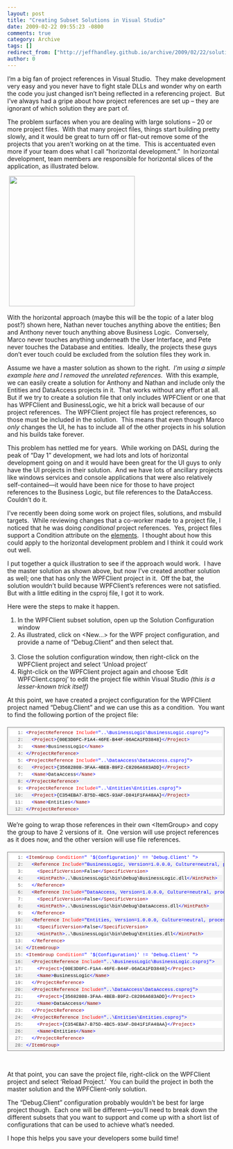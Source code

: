 ```yaml
---
layout: post
title: "Creating Subset Solutions in Visual Studio"
date: 2009-02-22 09:55:23 -0800
comments: true
category: Archive
tags: []
redirect_from: ["http://jeffhandley.github.io/archive/2009/02/22/solution-partitioning.aspx"]
author: 0
---
```

<!-- more -->
<p>I’m a big fan of project references in Visual Studio.  They make development very easy and you never have to fight stale DLLs and wonder why on earth the code you just changed isn’t being reflected in a referencing project.  But I’ve always had a gripe about how project references are set up – they are ignorant of which solution they are part of.</p>
<p>The problem surfaces when you are dealing with large solutions – 20 or more project files.  With that many project files, things start building pretty slowly, and it would be great to turn off or flat-out remove some of the projects that you aren’t working on at the time.  This is accentuated even more if your team does what I call “horizontal development.”  In horizontal development, team members are responsible for horizontal slices of the application, as illustrated below.</p>
<p> <img height="300" alt="" width="290" src="http://farm4.static.flickr.com/3318/3299991586_0f48004528_o.png" /></p>
<p>With the horizontal approach (maybe this will be the topic of a later blog post?) shown here, Nathan never touches anything above the entities; Ben and Anthony never touch anything above Business Logic.  Conversely, Marco never touches anything underneath the User Interface, and Pete never touches the Database and entities.  Ideally, the projects these guys don’t ever touch could be excluded from the solution files they work in.</p>
<p><img alt="" hspace="5" align="right" src="http://farm4.static.flickr.com/3615/3299162799_414e3c8fbc_o.png" />Assume we have a master solution as shown to the right.  <em>I’m using a simple example here and I removed the unrelated references.</em>  With this example, we can easily create a solution for Anthony and Nathan and include only the Entities and DataAccess projects in it.  That works without any effort at all.  But if we try to create a solution file that only includes WPFClient or one that has WPFClient and BusinessLogic, we hit a brick wall because of our project references.  The WPFClient project file has project references, so those must be included in the solution.  This means that even though Marco <em>only</em> changes the UI, he has to include all of the other projects in his solution and his builds take forever.</p>
<p>This problem has nettled me for years.  While working on DASL during the peak of “Day 1” development, we had lots and lots of horizontal development going on and it would have been great for the UI guys to only have the UI projects in their solution.  And we have lots of ancillary projects like windows services and console applications that were also relatively self-contained—it would have been nice for those to have project references to the Business Logic, but file references to the DataAccess.  Couldn’t do it.</p>
<p>I’ve recently been doing some work on project files, solutions, and msbuild targets.  While reviewing changes that a co-worker made to a project file, I noticed that he was doing <em>conditional</em> project references.  Yes, project files support a Condition attribute on the <a target="_blank" href="http://msdn.microsoft.com/en-us/library/5dy88c2e.aspx">elements</a>.  I thought about how this could apply to the horizontal development problem and I think it could work out well.</p>
<p>I put together a quick illustration to see if the approach would work.  I have the master solution as shown above, but now I’ve created another solution as well; one that has only the WPFClient project in it.  Off the bat, the solution wouldn’t build because WPFClient’s references were not satisfied.  But with a little editing in the csproj file, I got it to work.</p>
<p>Here were the steps to make it happen.</p>
<ol>
    <li>In the WPFClient subset solution, open up the Solution Configuration window  <br />
    </li>
    <li>As illustrated, click on &lt;New…&gt; for the WPF project configuration, and provide a name of “Debug.Client” and then select that.<br />
    <img alt="" src="http://farm4.static.flickr.com/3584/3299162805_d5dc5f771c.jpg" /> </li>
    <li>Close the solution configuration window, then right-click on the WPFClient project and select ‘Unload project’ </li>
    <li>Right-click on the WPFClient project again and choose ‘Edit WPFClient.csproj’ to edit the project file within Visual Studio <em>(this is a lesser-known trick itself)</em> </li>
</ol>
<p>At this point, we have created a project configuration for the WPFClient project named “Debug.Client” and we can use this as a condition.  You want to find the following portion of the project file:</p>
<div style="BORDER-RIGHT: gray 1px solid; PADDING-RIGHT: 4px; BORDER-TOP: gray 1px solid; PADDING-LEFT: 4px; FONT-SIZE: 8pt; PADDING-BOTTOM: 4px; MARGIN: 20px 0px 10px; OVERFLOW: auto; BORDER-LEFT: gray 1px solid; WIDTH: 97.5%; CURSOR: text; MAX-HEIGHT: 200px; LINE-HEIGHT: 12pt; PADDING-TOP: 4px; BORDER-BOTTOM: gray 1px solid; FONT-FAMILY: consolas, &quot;Courier New&quot;, courier, monospace; BACKGROUND-COLOR: #f4f4f4">
<div style="PADDING-RIGHT: 0px; PADDING-LEFT: 0px; FONT-SIZE: 8pt; PADDING-BOTTOM: 0px; OVERFLOW: visible; WIDTH: 100%; COLOR: black; BORDER-TOP-STYLE: none; LINE-HEIGHT: 12pt; PADDING-TOP: 0px; FONT-FAMILY: consolas, &quot;Courier New&quot;, courier, monospace; BORDER-RIGHT-STYLE: none; BORDER-LEFT-STYLE: none; BACKGROUND-COLOR: #f4f4f4; BORDER-BOTTOM-STYLE: none">
<pre style="PADDING-RIGHT: 0px; PADDING-LEFT: 0px; FONT-SIZE: 8pt; PADDING-BOTTOM: 0px; MARGIN: 0em; OVERFLOW: visible; WIDTH: 100%; COLOR: black; BORDER-TOP-STYLE: none; LINE-HEIGHT: 12pt; PADDING-TOP: 0px; FONT-FAMILY: consolas, &quot;Courier New&quot;, courier, monospace; BORDER-RIGHT-STYLE: none; BORDER-LEFT-STYLE: none; BACKGROUND-COLOR: white; BORDER-BOTTOM-STYLE: none"><span style="COLOR: #606060">   1:</span> <span style="COLOR: #0000ff">&lt;</span><span style="COLOR: #800000">ProjectReference</span> <span style="COLOR: #ff0000">Include</span><span style="COLOR: #0000ff">="..\BusinessLogic\BusinessLogic.csproj"</span><span style="COLOR: #0000ff">&gt;</span></pre>
<pre style="PADDING-RIGHT: 0px; PADDING-LEFT: 0px; FONT-SIZE: 8pt; PADDING-BOTTOM: 0px; MARGIN: 0em; OVERFLOW: visible; WIDTH: 100%; COLOR: black; BORDER-TOP-STYLE: none; LINE-HEIGHT: 12pt; PADDING-TOP: 0px; FONT-FAMILY: consolas, &quot;Courier New&quot;, courier, monospace; BORDER-RIGHT-STYLE: none; BORDER-LEFT-STYLE: none; BACKGROUND-COLOR: #f4f4f4; BORDER-BOTTOM-STYLE: none"><span style="COLOR: #606060">   2:</span>   <span style="COLOR: #0000ff">&lt;</span><span style="COLOR: #800000">Project</span><span style="COLOR: #0000ff">&gt;</span>{00E3D0FC-F1A4-46FE-B44F-06ACA1FD3848}<span style="COLOR: #0000ff">&lt;/</span><span style="COLOR: #800000">Project</span><span style="COLOR: #0000ff">&gt;</span></pre>
<pre style="PADDING-RIGHT: 0px; PADDING-LEFT: 0px; FONT-SIZE: 8pt; PADDING-BOTTOM: 0px; MARGIN: 0em; OVERFLOW: visible; WIDTH: 100%; COLOR: black; BORDER-TOP-STYLE: none; LINE-HEIGHT: 12pt; PADDING-TOP: 0px; FONT-FAMILY: consolas, &quot;Courier New&quot;, courier, monospace; BORDER-RIGHT-STYLE: none; BORDER-LEFT-STYLE: none; BACKGROUND-COLOR: white; BORDER-BOTTOM-STYLE: none"><span style="COLOR: #606060">   3:</span>   <span style="COLOR: #0000ff">&lt;</span><span style="COLOR: #800000">Name</span><span style="COLOR: #0000ff">&gt;</span>BusinessLogic<span style="COLOR: #0000ff">&lt;/</span><span style="COLOR: #800000">Name</span><span style="COLOR: #0000ff">&gt;</span></pre>
<pre style="PADDING-RIGHT: 0px; PADDING-LEFT: 0px; FONT-SIZE: 8pt; PADDING-BOTTOM: 0px; MARGIN: 0em; OVERFLOW: visible; WIDTH: 100%; COLOR: black; BORDER-TOP-STYLE: none; LINE-HEIGHT: 12pt; PADDING-TOP: 0px; FONT-FAMILY: consolas, &quot;Courier New&quot;, courier, monospace; BORDER-RIGHT-STYLE: none; BORDER-LEFT-STYLE: none; BACKGROUND-COLOR: #f4f4f4; BORDER-BOTTOM-STYLE: none"><span style="COLOR: #606060">   4:</span> <span style="COLOR: #0000ff">&lt;/</span><span style="COLOR: #800000">ProjectReference</span><span style="COLOR: #0000ff">&gt;</span></pre>
<pre style="PADDING-RIGHT: 0px; PADDING-LEFT: 0px; FONT-SIZE: 8pt; PADDING-BOTTOM: 0px; MARGIN: 0em; OVERFLOW: visible; WIDTH: 100%; COLOR: black; BORDER-TOP-STYLE: none; LINE-HEIGHT: 12pt; PADDING-TOP: 0px; FONT-FAMILY: consolas, &quot;Courier New&quot;, courier, monospace; BORDER-RIGHT-STYLE: none; BORDER-LEFT-STYLE: none; BACKGROUND-COLOR: white; BORDER-BOTTOM-STYLE: none"><span style="COLOR: #606060">   5:</span> <span style="COLOR: #0000ff">&lt;</span><span style="COLOR: #800000">ProjectReference</span> <span style="COLOR: #ff0000">Include</span><span style="COLOR: #0000ff">="..\DataAccess\DataAccess.csproj"</span><span style="COLOR: #0000ff">&gt;</span></pre>
<pre style="PADDING-RIGHT: 0px; PADDING-LEFT: 0px; FONT-SIZE: 8pt; PADDING-BOTTOM: 0px; MARGIN: 0em; OVERFLOW: visible; WIDTH: 100%; COLOR: black; BORDER-TOP-STYLE: none; LINE-HEIGHT: 12pt; PADDING-TOP: 0px; FONT-FAMILY: consolas, &quot;Courier New&quot;, courier, monospace; BORDER-RIGHT-STYLE: none; BORDER-LEFT-STYLE: none; BACKGROUND-COLOR: #f4f4f4; BORDER-BOTTOM-STYLE: none"><span style="COLOR: #606060">   6:</span>   <span style="COLOR: #0000ff">&lt;</span><span style="COLOR: #800000">Project</span><span style="COLOR: #0000ff">&gt;</span>{35682808-3FAA-4BEB-B9F2-C8206A683ADD}<span style="COLOR: #0000ff">&lt;/</span><span style="COLOR: #800000">Project</span><span style="COLOR: #0000ff">&gt;</span></pre>
<pre style="PADDING-RIGHT: 0px; PADDING-LEFT: 0px; FONT-SIZE: 8pt; PADDING-BOTTOM: 0px; MARGIN: 0em; OVERFLOW: visible; WIDTH: 100%; COLOR: black; BORDER-TOP-STYLE: none; LINE-HEIGHT: 12pt; PADDING-TOP: 0px; FONT-FAMILY: consolas, &quot;Courier New&quot;, courier, monospace; BORDER-RIGHT-STYLE: none; BORDER-LEFT-STYLE: none; BACKGROUND-COLOR: white; BORDER-BOTTOM-STYLE: none"><span style="COLOR: #606060">   7:</span>   <span style="COLOR: #0000ff">&lt;</span><span style="COLOR: #800000">Name</span><span style="COLOR: #0000ff">&gt;</span>DataAccess<span style="COLOR: #0000ff">&lt;/</span><span style="COLOR: #800000">Name</span><span style="COLOR: #0000ff">&gt;</span></pre>
<pre style="PADDING-RIGHT: 0px; PADDING-LEFT: 0px; FONT-SIZE: 8pt; PADDING-BOTTOM: 0px; MARGIN: 0em; OVERFLOW: visible; WIDTH: 100%; COLOR: black; BORDER-TOP-STYLE: none; LINE-HEIGHT: 12pt; PADDING-TOP: 0px; FONT-FAMILY: consolas, &quot;Courier New&quot;, courier, monospace; BORDER-RIGHT-STYLE: none; BORDER-LEFT-STYLE: none; BACKGROUND-COLOR: #f4f4f4; BORDER-BOTTOM-STYLE: none"><span style="COLOR: #606060">   8:</span> <span style="COLOR: #0000ff">&lt;/</span><span style="COLOR: #800000">ProjectReference</span><span style="COLOR: #0000ff">&gt;</span></pre>
<pre style="PADDING-RIGHT: 0px; PADDING-LEFT: 0px; FONT-SIZE: 8pt; PADDING-BOTTOM: 0px; MARGIN: 0em; OVERFLOW: visible; WIDTH: 100%; COLOR: black; BORDER-TOP-STYLE: none; LINE-HEIGHT: 12pt; PADDING-TOP: 0px; FONT-FAMILY: consolas, &quot;Courier New&quot;, courier, monospace; BORDER-RIGHT-STYLE: none; BORDER-LEFT-STYLE: none; BACKGROUND-COLOR: white; BORDER-BOTTOM-STYLE: none"><span style="COLOR: #606060">   9:</span> <span style="COLOR: #0000ff">&lt;</span><span style="COLOR: #800000">ProjectReference</span> <span style="COLOR: #ff0000">Include</span><span style="COLOR: #0000ff">="..\Entities\Entities.csproj"</span><span style="COLOR: #0000ff">&gt;</span></pre>
<pre style="PADDING-RIGHT: 0px; PADDING-LEFT: 0px; FONT-SIZE: 8pt; PADDING-BOTTOM: 0px; MARGIN: 0em; OVERFLOW: visible; WIDTH: 100%; COLOR: black; BORDER-TOP-STYLE: none; LINE-HEIGHT: 12pt; PADDING-TOP: 0px; FONT-FAMILY: consolas, &quot;Courier New&quot;, courier, monospace; BORDER-RIGHT-STYLE: none; BORDER-LEFT-STYLE: none; BACKGROUND-COLOR: #f4f4f4; BORDER-BOTTOM-STYLE: none"><span style="COLOR: #606060">  10:</span>   <span style="COLOR: #0000ff">&lt;</span><span style="COLOR: #800000">Project</span><span style="COLOR: #0000ff">&gt;</span>{C354EBA7-B75D-4BC5-93AF-D841F1FA48AA}<span style="COLOR: #0000ff">&lt;/</span><span style="COLOR: #800000">Project</span><span style="COLOR: #0000ff">&gt;</span></pre>
<pre style="PADDING-RIGHT: 0px; PADDING-LEFT: 0px; FONT-SIZE: 8pt; PADDING-BOTTOM: 0px; MARGIN: 0em; OVERFLOW: visible; WIDTH: 100%; COLOR: black; BORDER-TOP-STYLE: none; LINE-HEIGHT: 12pt; PADDING-TOP: 0px; FONT-FAMILY: consolas, &quot;Courier New&quot;, courier, monospace; BORDER-RIGHT-STYLE: none; BORDER-LEFT-STYLE: none; BACKGROUND-COLOR: white; BORDER-BOTTOM-STYLE: none"><span style="COLOR: #606060">  11:</span>   <span style="COLOR: #0000ff">&lt;</span><span style="COLOR: #800000">Name</span><span style="COLOR: #0000ff">&gt;</span>Entities<span style="COLOR: #0000ff">&lt;/</span><span style="COLOR: #800000">Name</span><span style="COLOR: #0000ff">&gt;</span></pre>
<pre style="PADDING-RIGHT: 0px; PADDING-LEFT: 0px; FONT-SIZE: 8pt; PADDING-BOTTOM: 0px; MARGIN: 0em; OVERFLOW: visible; WIDTH: 100%; COLOR: black; BORDER-TOP-STYLE: none; LINE-HEIGHT: 12pt; PADDING-TOP: 0px; FONT-FAMILY: consolas, &quot;Courier New&quot;, courier, monospace; BORDER-RIGHT-STYLE: none; BORDER-LEFT-STYLE: none; BACKGROUND-COLOR: #f4f4f4; BORDER-BOTTOM-STYLE: none"><span style="COLOR: #606060">  12:</span> <span style="COLOR: #0000ff">&lt;/</span><span style="COLOR: #800000">ProjectReference</span><span style="COLOR: #0000ff">&gt;</span></pre>
</div>
</div>
<p>We’re going to wrap those references in their own &lt;ItemGroup&gt; and copy the group to have 2 versions of it.  One version will use project references as it does now, and the other version will use file references.</p>
<div style="BORDER-RIGHT: gray 1px solid; PADDING-RIGHT: 4px; BORDER-TOP: gray 1px solid; PADDING-LEFT: 4px; FONT-SIZE: 8pt; PADDING-BOTTOM: 4px; MARGIN: 20px 0px 10px; OVERFLOW: auto; BORDER-LEFT: gray 1px solid; WIDTH: 97.5%; CURSOR: text; MAX-HEIGHT: 800px; LINE-HEIGHT: 12pt; PADDING-TOP: 4px; BORDER-BOTTOM: gray 1px solid; FONT-FAMILY: consolas, &quot;Courier New&quot;, courier, monospace; BACKGROUND-COLOR: #f4f4f4">
<div style="PADDING-RIGHT: 0px; PADDING-LEFT: 0px; FONT-SIZE: 8pt; PADDING-BOTTOM: 0px; OVERFLOW: visible; WIDTH: 100%; COLOR: black; BORDER-TOP-STYLE: none; LINE-HEIGHT: 12pt; PADDING-TOP: 0px; FONT-FAMILY: consolas, &quot;Courier New&quot;, courier, monospace; BORDER-RIGHT-STYLE: none; BORDER-LEFT-STYLE: none; BACKGROUND-COLOR: #f4f4f4; BORDER-BOTTOM-STYLE: none">
<pre style="PADDING-RIGHT: 0px; PADDING-LEFT: 0px; FONT-SIZE: 8pt; PADDING-BOTTOM: 0px; MARGIN: 0em; OVERFLOW: visible; WIDTH: 100%; COLOR: black; BORDER-TOP-STYLE: none; LINE-HEIGHT: 12pt; PADDING-TOP: 0px; FONT-FAMILY: consolas, &quot;Courier New&quot;, courier, monospace; BORDER-RIGHT-STYLE: none; BORDER-LEFT-STYLE: none; BACKGROUND-COLOR: white; BORDER-BOTTOM-STYLE: none"><span style="COLOR: #606060">   1:</span> <span style="COLOR: #0000ff">&lt;</span><span style="COLOR: #800000">ItemGroup</span> <span style="COLOR: #ff0000">Condition</span><span style="COLOR: #0000ff">=" '$(Configuration)' == 'Debug.Client' "</span><span style="COLOR: #0000ff">&gt;</span></pre>
<pre style="PADDING-RIGHT: 0px; PADDING-LEFT: 0px; FONT-SIZE: 8pt; PADDING-BOTTOM: 0px; MARGIN: 0em; OVERFLOW: visible; WIDTH: 100%; COLOR: black; BORDER-TOP-STYLE: none; LINE-HEIGHT: 12pt; PADDING-TOP: 0px; FONT-FAMILY: consolas, &quot;Courier New&quot;, courier, monospace; BORDER-RIGHT-STYLE: none; BORDER-LEFT-STYLE: none; BACKGROUND-COLOR: #f4f4f4; BORDER-BOTTOM-STYLE: none"><span style="COLOR: #606060">   2:</span>   <span style="COLOR: #0000ff">&lt;</span><span style="COLOR: #800000">Reference</span> <span style="COLOR: #ff0000">Include</span><span style="COLOR: #0000ff">="BusinessLogic, Version=1.0.0.0, Culture=neutral, processorArchitecture=MSIL"</span><span style="COLOR: #0000ff">&gt;</span></pre>
<pre style="PADDING-RIGHT: 0px; PADDING-LEFT: 0px; FONT-SIZE: 8pt; PADDING-BOTTOM: 0px; MARGIN: 0em; OVERFLOW: visible; WIDTH: 100%; COLOR: black; BORDER-TOP-STYLE: none; LINE-HEIGHT: 12pt; PADDING-TOP: 0px; FONT-FAMILY: consolas, &quot;Courier New&quot;, courier, monospace; BORDER-RIGHT-STYLE: none; BORDER-LEFT-STYLE: none; BACKGROUND-COLOR: white; BORDER-BOTTOM-STYLE: none"><span style="COLOR: #606060">   3:</span>     <span style="COLOR: #0000ff">&lt;</span><span style="COLOR: #800000">SpecificVersion</span><span style="COLOR: #0000ff">&gt;</span>False<span style="COLOR: #0000ff">&lt;/</span><span style="COLOR: #800000">SpecificVersion</span><span style="COLOR: #0000ff">&gt;</span></pre>
<pre style="PADDING-RIGHT: 0px; PADDING-LEFT: 0px; FONT-SIZE: 8pt; PADDING-BOTTOM: 0px; MARGIN: 0em; OVERFLOW: visible; WIDTH: 100%; COLOR: black; BORDER-TOP-STYLE: none; LINE-HEIGHT: 12pt; PADDING-TOP: 0px; FONT-FAMILY: consolas, &quot;Courier New&quot;, courier, monospace; BORDER-RIGHT-STYLE: none; BORDER-LEFT-STYLE: none; BACKGROUND-COLOR: #f4f4f4; BORDER-BOTTOM-STYLE: none"><span style="COLOR: #606060">   4:</span>     <span style="COLOR: #0000ff">&lt;</span><span style="COLOR: #800000">HintPath</span><span style="COLOR: #0000ff">&gt;</span>..\BusinessLogic\bin\Debug\BusinessLogic.dll<span style="COLOR: #0000ff">&lt;/</span><span style="COLOR: #800000">HintPath</span><span style="COLOR: #0000ff">&gt;</span></pre>
<pre style="PADDING-RIGHT: 0px; PADDING-LEFT: 0px; FONT-SIZE: 8pt; PADDING-BOTTOM: 0px; MARGIN: 0em; OVERFLOW: visible; WIDTH: 100%; COLOR: black; BORDER-TOP-STYLE: none; LINE-HEIGHT: 12pt; PADDING-TOP: 0px; FONT-FAMILY: consolas, &quot;Courier New&quot;, courier, monospace; BORDER-RIGHT-STYLE: none; BORDER-LEFT-STYLE: none; BACKGROUND-COLOR: white; BORDER-BOTTOM-STYLE: none"><span style="COLOR: #606060">   5:</span>   <span style="COLOR: #0000ff">&lt;/</span><span style="COLOR: #800000">Reference</span><span style="COLOR: #0000ff">&gt;</span></pre>
<pre style="PADDING-RIGHT: 0px; PADDING-LEFT: 0px; FONT-SIZE: 8pt; PADDING-BOTTOM: 0px; MARGIN: 0em; OVERFLOW: visible; WIDTH: 100%; COLOR: black; BORDER-TOP-STYLE: none; LINE-HEIGHT: 12pt; PADDING-TOP: 0px; FONT-FAMILY: consolas, &quot;Courier New&quot;, courier, monospace; BORDER-RIGHT-STYLE: none; BORDER-LEFT-STYLE: none; BACKGROUND-COLOR: #f4f4f4; BORDER-BOTTOM-STYLE: none"><span style="COLOR: #606060">   6:</span>   <span style="COLOR: #0000ff">&lt;</span><span style="COLOR: #800000">Reference</span> <span style="COLOR: #ff0000">Include</span><span style="COLOR: #0000ff">="DataAccess, Version=1.0.0.0, Culture=neutral, processorArchitecture=MSIL"</span><span style="COLOR: #0000ff">&gt;</span></pre>
<pre style="PADDING-RIGHT: 0px; PADDING-LEFT: 0px; FONT-SIZE: 8pt; PADDING-BOTTOM: 0px; MARGIN: 0em; OVERFLOW: visible; WIDTH: 100%; COLOR: black; BORDER-TOP-STYLE: none; LINE-HEIGHT: 12pt; PADDING-TOP: 0px; FONT-FAMILY: consolas, &quot;Courier New&quot;, courier, monospace; BORDER-RIGHT-STYLE: none; BORDER-LEFT-STYLE: none; BACKGROUND-COLOR: white; BORDER-BOTTOM-STYLE: none"><span style="COLOR: #606060">   7:</span>     <span style="COLOR: #0000ff">&lt;</span><span style="COLOR: #800000">SpecificVersion</span><span style="COLOR: #0000ff">&gt;</span>False<span style="COLOR: #0000ff">&lt;/</span><span style="COLOR: #800000">SpecificVersion</span><span style="COLOR: #0000ff">&gt;</span></pre>
<pre style="PADDING-RIGHT: 0px; PADDING-LEFT: 0px; FONT-SIZE: 8pt; PADDING-BOTTOM: 0px; MARGIN: 0em; OVERFLOW: visible; WIDTH: 100%; COLOR: black; BORDER-TOP-STYLE: none; LINE-HEIGHT: 12pt; PADDING-TOP: 0px; FONT-FAMILY: consolas, &quot;Courier New&quot;, courier, monospace; BORDER-RIGHT-STYLE: none; BORDER-LEFT-STYLE: none; BACKGROUND-COLOR: #f4f4f4; BORDER-BOTTOM-STYLE: none"><span style="COLOR: #606060">   8:</span>     <span style="COLOR: #0000ff">&lt;</span><span style="COLOR: #800000">HintPath</span><span style="COLOR: #0000ff">&gt;</span>..\BusinessLogic\bin\Debug\DataAccess.dll<span style="COLOR: #0000ff">&lt;/</span><span style="COLOR: #800000">HintPath</span><span style="COLOR: #0000ff">&gt;</span></pre>
<pre style="PADDING-RIGHT: 0px; PADDING-LEFT: 0px; FONT-SIZE: 8pt; PADDING-BOTTOM: 0px; MARGIN: 0em; OVERFLOW: visible; WIDTH: 100%; COLOR: black; BORDER-TOP-STYLE: none; LINE-HEIGHT: 12pt; PADDING-TOP: 0px; FONT-FAMILY: consolas, &quot;Courier New&quot;, courier, monospace; BORDER-RIGHT-STYLE: none; BORDER-LEFT-STYLE: none; BACKGROUND-COLOR: white; BORDER-BOTTOM-STYLE: none"><span style="COLOR: #606060">   9:</span>   <span style="COLOR: #0000ff">&lt;/</span><span style="COLOR: #800000">Reference</span><span style="COLOR: #0000ff">&gt;</span></pre>
<pre style="PADDING-RIGHT: 0px; PADDING-LEFT: 0px; FONT-SIZE: 8pt; PADDING-BOTTOM: 0px; MARGIN: 0em; OVERFLOW: visible; WIDTH: 100%; COLOR: black; BORDER-TOP-STYLE: none; LINE-HEIGHT: 12pt; PADDING-TOP: 0px; FONT-FAMILY: consolas, &quot;Courier New&quot;, courier, monospace; BORDER-RIGHT-STYLE: none; BORDER-LEFT-STYLE: none; BACKGROUND-COLOR: #f4f4f4; BORDER-BOTTOM-STYLE: none"><span style="COLOR: #606060">  10:</span>   <span style="COLOR: #0000ff">&lt;</span><span style="COLOR: #800000">Reference</span> <span style="COLOR: #ff0000">Include</span><span style="COLOR: #0000ff">="Entities, Version=1.0.0.0, Culture=neutral, processorArchitecture=MSIL"</span><span style="COLOR: #0000ff">&gt;</span></pre>
<pre style="PADDING-RIGHT: 0px; PADDING-LEFT: 0px; FONT-SIZE: 8pt; PADDING-BOTTOM: 0px; MARGIN: 0em; OVERFLOW: visible; WIDTH: 100%; COLOR: black; BORDER-TOP-STYLE: none; LINE-HEIGHT: 12pt; PADDING-TOP: 0px; FONT-FAMILY: consolas, &quot;Courier New&quot;, courier, monospace; BORDER-RIGHT-STYLE: none; BORDER-LEFT-STYLE: none; BACKGROUND-COLOR: white; BORDER-BOTTOM-STYLE: none"><span style="COLOR: #606060">  11:</span>     <span style="COLOR: #0000ff">&lt;</span><span style="COLOR: #800000">SpecificVersion</span><span style="COLOR: #0000ff">&gt;</span>False<span style="COLOR: #0000ff">&lt;/</span><span style="COLOR: #800000">SpecificVersion</span><span style="COLOR: #0000ff">&gt;</span></pre>
<pre style="PADDING-RIGHT: 0px; PADDING-LEFT: 0px; FONT-SIZE: 8pt; PADDING-BOTTOM: 0px; MARGIN: 0em; OVERFLOW: visible; WIDTH: 100%; COLOR: black; BORDER-TOP-STYLE: none; LINE-HEIGHT: 12pt; PADDING-TOP: 0px; FONT-FAMILY: consolas, &quot;Courier New&quot;, courier, monospace; BORDER-RIGHT-STYLE: none; BORDER-LEFT-STYLE: none; BACKGROUND-COLOR: #f4f4f4; BORDER-BOTTOM-STYLE: none"><span style="COLOR: #606060">  12:</span>     <span style="COLOR: #0000ff">&lt;</span><span style="COLOR: #800000">HintPath</span><span style="COLOR: #0000ff">&gt;</span>..\BusinessLogic\bin\Debug\Entities.dll<span style="COLOR: #0000ff">&lt;/</span><span style="COLOR: #800000">HintPath</span><span style="COLOR: #0000ff">&gt;</span></pre>
<pre style="PADDING-RIGHT: 0px; PADDING-LEFT: 0px; FONT-SIZE: 8pt; PADDING-BOTTOM: 0px; MARGIN: 0em; OVERFLOW: visible; WIDTH: 100%; COLOR: black; BORDER-TOP-STYLE: none; LINE-HEIGHT: 12pt; PADDING-TOP: 0px; FONT-FAMILY: consolas, &quot;Courier New&quot;, courier, monospace; BORDER-RIGHT-STYLE: none; BORDER-LEFT-STYLE: none; BACKGROUND-COLOR: white; BORDER-BOTTOM-STYLE: none"><span style="COLOR: #606060">  13:</span>   <span style="COLOR: #0000ff">&lt;/</span><span style="COLOR: #800000">Reference</span><span style="COLOR: #0000ff">&gt;</span></pre>
<pre style="PADDING-RIGHT: 0px; PADDING-LEFT: 0px; FONT-SIZE: 8pt; PADDING-BOTTOM: 0px; MARGIN: 0em; OVERFLOW: visible; WIDTH: 100%; COLOR: black; BORDER-TOP-STYLE: none; LINE-HEIGHT: 12pt; PADDING-TOP: 0px; FONT-FAMILY: consolas, &quot;Courier New&quot;, courier, monospace; BORDER-RIGHT-STYLE: none; BORDER-LEFT-STYLE: none; BACKGROUND-COLOR: #f4f4f4; BORDER-BOTTOM-STYLE: none"><span style="COLOR: #606060">  14:</span> <span style="COLOR: #0000ff">&lt;/</span><span style="COLOR: #800000">ItemGroup</span><span style="COLOR: #0000ff">&gt;</span></pre>
<pre style="PADDING-RIGHT: 0px; PADDING-LEFT: 0px; FONT-SIZE: 8pt; PADDING-BOTTOM: 0px; MARGIN: 0em; OVERFLOW: visible; WIDTH: 100%; COLOR: black; BORDER-TOP-STYLE: none; LINE-HEIGHT: 12pt; PADDING-TOP: 0px; FONT-FAMILY: consolas, &quot;Courier New&quot;, courier, monospace; BORDER-RIGHT-STYLE: none; BORDER-LEFT-STYLE: none; BACKGROUND-COLOR: white; BORDER-BOTTOM-STYLE: none"><span style="COLOR: #606060">  15:</span> <span style="COLOR: #0000ff">&lt;</span><span style="COLOR: #800000">ItemGroup</span> <span style="COLOR: #ff0000">Condition</span><span style="COLOR: #0000ff">=" '$(Configuration)' != 'Debug.Client' "</span><span style="COLOR: #0000ff">&gt;</span></pre>
<pre style="PADDING-RIGHT: 0px; PADDING-LEFT: 0px; FONT-SIZE: 8pt; PADDING-BOTTOM: 0px; MARGIN: 0em; OVERFLOW: visible; WIDTH: 100%; COLOR: black; BORDER-TOP-STYLE: none; LINE-HEIGHT: 12pt; PADDING-TOP: 0px; FONT-FAMILY: consolas, &quot;Courier New&quot;, courier, monospace; BORDER-RIGHT-STYLE: none; BORDER-LEFT-STYLE: none; BACKGROUND-COLOR: #f4f4f4; BORDER-BOTTOM-STYLE: none"><span style="COLOR: #606060">  16:</span>   <span style="COLOR: #0000ff">&lt;</span><span style="COLOR: #800000">ProjectReference</span> <span style="COLOR: #ff0000">Include</span><span style="COLOR: #0000ff">="..\BusinessLogic\BusinessLogic.csproj"</span><span style="COLOR: #0000ff">&gt;</span></pre>
<pre style="PADDING-RIGHT: 0px; PADDING-LEFT: 0px; FONT-SIZE: 8pt; PADDING-BOTTOM: 0px; MARGIN: 0em; OVERFLOW: visible; WIDTH: 100%; COLOR: black; BORDER-TOP-STYLE: none; LINE-HEIGHT: 12pt; PADDING-TOP: 0px; FONT-FAMILY: consolas, &quot;Courier New&quot;, courier, monospace; BORDER-RIGHT-STYLE: none; BORDER-LEFT-STYLE: none; BACKGROUND-COLOR: white; BORDER-BOTTOM-STYLE: none"><span style="COLOR: #606060">  17:</span>     <span style="COLOR: #0000ff">&lt;</span><span style="COLOR: #800000">Project</span><span style="COLOR: #0000ff">&gt;</span>{00E3D0FC-F1A4-46FE-B44F-06ACA1FD3848}<span style="COLOR: #0000ff">&lt;/</span><span style="COLOR: #800000">Project</span><span style="COLOR: #0000ff">&gt;</span></pre>
<pre style="PADDING-RIGHT: 0px; PADDING-LEFT: 0px; FONT-SIZE: 8pt; PADDING-BOTTOM: 0px; MARGIN: 0em; OVERFLOW: visible; WIDTH: 100%; COLOR: black; BORDER-TOP-STYLE: none; LINE-HEIGHT: 12pt; PADDING-TOP: 0px; FONT-FAMILY: consolas, &quot;Courier New&quot;, courier, monospace; BORDER-RIGHT-STYLE: none; BORDER-LEFT-STYLE: none; BACKGROUND-COLOR: #f4f4f4; BORDER-BOTTOM-STYLE: none"><span style="COLOR: #606060">  18:</span>     <span style="COLOR: #0000ff">&lt;</span><span style="COLOR: #800000">Name</span><span style="COLOR: #0000ff">&gt;</span>BusinessLogic<span style="COLOR: #0000ff">&lt;/</span><span style="COLOR: #800000">Name</span><span style="COLOR: #0000ff">&gt;</span></pre>
<pre style="PADDING-RIGHT: 0px; PADDING-LEFT: 0px; FONT-SIZE: 8pt; PADDING-BOTTOM: 0px; MARGIN: 0em; OVERFLOW: visible; WIDTH: 100%; COLOR: black; BORDER-TOP-STYLE: none; LINE-HEIGHT: 12pt; PADDING-TOP: 0px; FONT-FAMILY: consolas, &quot;Courier New&quot;, courier, monospace; BORDER-RIGHT-STYLE: none; BORDER-LEFT-STYLE: none; BACKGROUND-COLOR: white; BORDER-BOTTOM-STYLE: none"><span style="COLOR: #606060">  19:</span>   <span style="COLOR: #0000ff">&lt;/</span><span style="COLOR: #800000">ProjectReference</span><span style="COLOR: #0000ff">&gt;</span></pre>
<pre style="PADDING-RIGHT: 0px; PADDING-LEFT: 0px; FONT-SIZE: 8pt; PADDING-BOTTOM: 0px; MARGIN: 0em; OVERFLOW: visible; WIDTH: 100%; COLOR: black; BORDER-TOP-STYLE: none; LINE-HEIGHT: 12pt; PADDING-TOP: 0px; FONT-FAMILY: consolas, &quot;Courier New&quot;, courier, monospace; BORDER-RIGHT-STYLE: none; BORDER-LEFT-STYLE: none; BACKGROUND-COLOR: #f4f4f4; BORDER-BOTTOM-STYLE: none"><span style="COLOR: #606060">  20:</span>   <span style="COLOR: #0000ff">&lt;</span><span style="COLOR: #800000">ProjectReference</span> <span style="COLOR: #ff0000">Include</span><span style="COLOR: #0000ff">="..\DataAccess\DataAccess.csproj"</span><span style="COLOR: #0000ff">&gt;</span></pre>
<pre style="PADDING-RIGHT: 0px; PADDING-LEFT: 0px; FONT-SIZE: 8pt; PADDING-BOTTOM: 0px; MARGIN: 0em; OVERFLOW: visible; WIDTH: 100%; COLOR: black; BORDER-TOP-STYLE: none; LINE-HEIGHT: 12pt; PADDING-TOP: 0px; FONT-FAMILY: consolas, &quot;Courier New&quot;, courier, monospace; BORDER-RIGHT-STYLE: none; BORDER-LEFT-STYLE: none; BACKGROUND-COLOR: white; BORDER-BOTTOM-STYLE: none"><span style="COLOR: #606060">  21:</span>     <span style="COLOR: #0000ff">&lt;</span><span style="COLOR: #800000">Project</span><span style="COLOR: #0000ff">&gt;</span>{35682808-3FAA-4BEB-B9F2-C8206A683ADD}<span style="COLOR: #0000ff">&lt;/</span><span style="COLOR: #800000">Project</span><span style="COLOR: #0000ff">&gt;</span></pre>
<pre style="PADDING-RIGHT: 0px; PADDING-LEFT: 0px; FONT-SIZE: 8pt; PADDING-BOTTOM: 0px; MARGIN: 0em; OVERFLOW: visible; WIDTH: 100%; COLOR: black; BORDER-TOP-STYLE: none; LINE-HEIGHT: 12pt; PADDING-TOP: 0px; FONT-FAMILY: consolas, &quot;Courier New&quot;, courier, monospace; BORDER-RIGHT-STYLE: none; BORDER-LEFT-STYLE: none; BACKGROUND-COLOR: #f4f4f4; BORDER-BOTTOM-STYLE: none"><span style="COLOR: #606060">  22:</span>     <span style="COLOR: #0000ff">&lt;</span><span style="COLOR: #800000">Name</span><span style="COLOR: #0000ff">&gt;</span>DataAccess<span style="COLOR: #0000ff">&lt;/</span><span style="COLOR: #800000">Name</span><span style="COLOR: #0000ff">&gt;</span></pre>
<pre style="PADDING-RIGHT: 0px; PADDING-LEFT: 0px; FONT-SIZE: 8pt; PADDING-BOTTOM: 0px; MARGIN: 0em; OVERFLOW: visible; WIDTH: 100%; COLOR: black; BORDER-TOP-STYLE: none; LINE-HEIGHT: 12pt; PADDING-TOP: 0px; FONT-FAMILY: consolas, &quot;Courier New&quot;, courier, monospace; BORDER-RIGHT-STYLE: none; BORDER-LEFT-STYLE: none; BACKGROUND-COLOR: white; BORDER-BOTTOM-STYLE: none"><span style="COLOR: #606060">  23:</span>   <span style="COLOR: #0000ff">&lt;/</span><span style="COLOR: #800000">ProjectReference</span><span style="COLOR: #0000ff">&gt;</span></pre>
<pre style="PADDING-RIGHT: 0px; PADDING-LEFT: 0px; FONT-SIZE: 8pt; PADDING-BOTTOM: 0px; MARGIN: 0em; OVERFLOW: visible; WIDTH: 100%; COLOR: black; BORDER-TOP-STYLE: none; LINE-HEIGHT: 12pt; PADDING-TOP: 0px; FONT-FAMILY: consolas, &quot;Courier New&quot;, courier, monospace; BORDER-RIGHT-STYLE: none; BORDER-LEFT-STYLE: none; BACKGROUND-COLOR: #f4f4f4; BORDER-BOTTOM-STYLE: none"><span style="COLOR: #606060">  24:</span>   <span style="COLOR: #0000ff">&lt;</span><span style="COLOR: #800000">ProjectReference</span> <span style="COLOR: #ff0000">Include</span><span style="COLOR: #0000ff">="..\Entities\Entities.csproj"</span><span style="COLOR: #0000ff">&gt;</span></pre>
<pre style="PADDING-RIGHT: 0px; PADDING-LEFT: 0px; FONT-SIZE: 8pt; PADDING-BOTTOM: 0px; MARGIN: 0em; OVERFLOW: visible; WIDTH: 100%; COLOR: black; BORDER-TOP-STYLE: none; LINE-HEIGHT: 12pt; PADDING-TOP: 0px; FONT-FAMILY: consolas, &quot;Courier New&quot;, courier, monospace; BORDER-RIGHT-STYLE: none; BORDER-LEFT-STYLE: none; BACKGROUND-COLOR: white; BORDER-BOTTOM-STYLE: none"><span style="COLOR: #606060">  25:</span>     <span style="COLOR: #0000ff">&lt;</span><span style="COLOR: #800000">Project</span><span style="COLOR: #0000ff">&gt;</span>{C354EBA7-B75D-4BC5-93AF-D841F1FA48AA}<span style="COLOR: #0000ff">&lt;/</span><span style="COLOR: #800000">Project</span><span style="COLOR: #0000ff">&gt;</span></pre>
<pre style="PADDING-RIGHT: 0px; PADDING-LEFT: 0px; FONT-SIZE: 8pt; PADDING-BOTTOM: 0px; MARGIN: 0em; OVERFLOW: visible; WIDTH: 100%; COLOR: black; BORDER-TOP-STYLE: none; LINE-HEIGHT: 12pt; PADDING-TOP: 0px; FONT-FAMILY: consolas, &quot;Courier New&quot;, courier, monospace; BORDER-RIGHT-STYLE: none; BORDER-LEFT-STYLE: none; BACKGROUND-COLOR: #f4f4f4; BORDER-BOTTOM-STYLE: none"><span style="COLOR: #606060">  26:</span>     <span style="COLOR: #0000ff">&lt;</span><span style="COLOR: #800000">Name</span><span style="COLOR: #0000ff">&gt;</span>Entities<span style="COLOR: #0000ff">&lt;/</span><span style="COLOR: #800000">Name</span><span style="COLOR: #0000ff">&gt;</span></pre>
<pre style="PADDING-RIGHT: 0px; PADDING-LEFT: 0px; FONT-SIZE: 8pt; PADDING-BOTTOM: 0px; MARGIN: 0em; OVERFLOW: visible; WIDTH: 100%; COLOR: black; BORDER-TOP-STYLE: none; LINE-HEIGHT: 12pt; PADDING-TOP: 0px; FONT-FAMILY: consolas, &quot;Courier New&quot;, courier, monospace; BORDER-RIGHT-STYLE: none; BORDER-LEFT-STYLE: none; BACKGROUND-COLOR: white; BORDER-BOTTOM-STYLE: none"><span style="COLOR: #606060">  27:</span>   <span style="COLOR: #0000ff">&lt;/</span><span style="COLOR: #800000">ProjectReference</span><span style="COLOR: #0000ff">&gt;</span></pre>
<pre style="PADDING-RIGHT: 0px; PADDING-LEFT: 0px; FONT-SIZE: 8pt; PADDING-BOTTOM: 0px; MARGIN: 0em; OVERFLOW: visible; WIDTH: 100%; COLOR: black; BORDER-TOP-STYLE: none; LINE-HEIGHT: 12pt; PADDING-TOP: 0px; FONT-FAMILY: consolas, &quot;Courier New&quot;, courier, monospace; BORDER-RIGHT-STYLE: none; BORDER-LEFT-STYLE: none; BACKGROUND-COLOR: #f4f4f4; BORDER-BOTTOM-STYLE: none"><span style="COLOR: #606060">  28:</span> <span style="COLOR: #0000ff">&lt;/</span><span style="COLOR: #800000">ItemGroup</span><span style="COLOR: #0000ff">&gt;</span></pre>
</div>
</div>
<p> </p>
<p>At that point, you can save the project file, right-click on the WPFClient project and select ‘Reload Project.’  You can build the project in both the master solution and the WPFClient-only solution.</p>
<p>The “Debug.Client” configuration probably wouldn’t be best for large project though.  Each one will be different—you’ll need to break down the different subsets that you want to support and come up with a short list of configurations that can be used to achieve what’s needed.</p>
<p>I hope this helps you save your developers some build time!</p>

